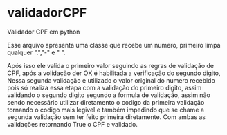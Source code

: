 # validadorCPF
Validador CPF  em python

Esse arquivo apresenta uma classe que recebe um numero, primeiro limpa qualquer ".","-" e " ".

Após isso ele valida o primeiro valor seguindo as regras de validação de CPF, após a volidação der OK é habilitada a verificação do segundo digito,
Nessa segunda validação e utilizado o valor original do numero recebido pois só realiza essa etapa com a validação do primeiro digito, assim validando o segundo digito segundo a formula de validação,
assim não sendo necessário utilizar diretamento o codigo da primeira validação tornando o codigo mais legivel e também impedindo que se chame a segunda validação sem ter feito primeira diretamente.
Com ambas as validações retornando True o CPF e validado.
